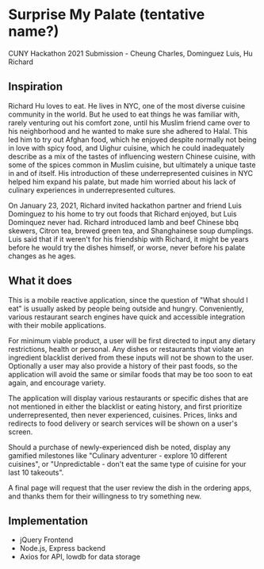 # Surprise My Palate (tentative name?)
CUNY Hackathon 2021 Submission - Cheung Charles, Dominguez Luis, Hu Richard

## Inspiration
Richard Hu loves to eat. He lives in NYC, one of the most diverse cuisine community in the world. But he used to eat things he was familiar with, rarely venturing out his comfort zone, until his Muslim friend came over to his neighborhood and he wanted to make sure she adhered to Halal.  This led him to try out Afghan food, which he enjoyed despite normally not being in love with spicy food, and Uighur cuisine, which he could inadequately describe as a mix of the tastes of influencing western Chinese cuisine, with some of the spices common in Muslim cuisine, but ultimately a unique taste in and of itself.  His introduction of these underrepresented cuisines in NYC helped him expand his palate, but made him worried about his lack of culinary experiences in underrepresented cultures.

On January 23, 2021, Richard invited hackathon partner and friend Luis Dominguez to his home to try out foods that Richard enjoyed, but Luis Dominquez never had. Richard introduced lamb and beef Chinese bbq skewers, Citron tea, brewed green tea, and Shanghainese soup dumplings.  Luis said that if it weren't for his friendship with Richard, it might be years before he would try the dishes himself, or worse, never before his palate changes as he ages.

## What it does
This is a mobile reactive application, since the question of "What should I eat" is usually asked by people being outside and hungry. Conveniently, various restaurant search engines have quick and accessible integration with their mobile applications. 

For minimum viable product, a user will be first directed to input any dietary restrictions, health or personal.  Any dishes or restaurants that violate an ingredient blacklist derived from these inputs will not be shown to the user. Optionally a user may also provide a history of their past foods, so the application will avoid the same or similar foods that may be too soon to eat again, and encourage variety.

The application will display various restaurants or specific dishes that are not mentioned in either the blacklist or eating history, and first prioritize underrepresented, then never experienced, cuisines. Prices, links and redirects to food delivery or search services will be shown on a user's screen.

Should a purchase of newly-experienced dish be noted, display any gamified milestones like "Culinary adventurer - explore 10 different cuisines", or "Unpredictable - don't eat the same type of cuisine for your last 10 takeouts".

A final page will request that the user review the dish in the ordering apps, and thanks them for their willingness to try something new.

## Implementation

* jQuery Frontend
* Node.js, Express backend
* Axios for API, lowdb for data storage
